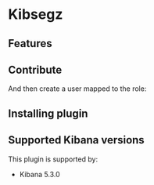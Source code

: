 # Kibsegz


## Features


## Contribute

And then create a user mapped to the role:


## Installing plugin


## Supported Kibana versions
This plugin is supported by:

* Kibana 5.3.0